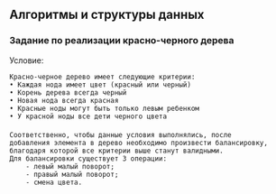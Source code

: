 ## Алгоритмы и структуры данных
### Задание по реализации красно-черного дерева
Условие:

    Красно-черное дерево имеет следующие критерии:
    • Каждая нода имеет цвет (красный или черный)
    • Корень дерева всегда черный
    • Новая нода всегда красная
    • Красные ноды могут быть только левым ребенком
    • У красной ноды все дети черного цвета
####
    Соответственно, чтобы данные условия выполнялись, после 
    добавления элемента в дерево необходимо произвести балансировку,
    благодаря которой все критерии выше станут валидными. 
    Для балансировки существует 3 операции:
        - левый малый поворот;
        - правый малый поворот;
        - смена цвета.